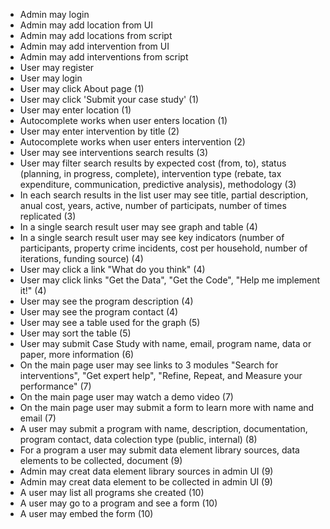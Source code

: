 - Admin may login
- Admin may add location from UI
- Admin may add locations from script
- Admin may add intervention from UI
- Admin may add interventions from script
- User may register
- User may login
- User may click About page (1)
- User may click 'Submit your case study' (1)
- User may enter location (1)
- Autocomplete works when user enters location (1)
- User may enter intervention by title (2)
- Autocomplete works when user enters intervention (2)
- User may see interventions search results (3)
- User may filter search results by expected cost (from, to), status (planning, in progress, complete), intervention type (rebate, tax expenditure, communication, predictive analysis), methodology (3)
- In each search results in the list user may see title, partial description, anual cost, years, active, number of participats, number of times replicated (3)
- In a single search result user may see graph and table (4)
- In a single search result user may see key indicators (number of participants, property crime incidents, cost per household, number of iterations, funding source) (4)
- User may click a link "What do you think" (4)
- User may click links "Get the Data", "Get the Code", "Help me implement it!" (4)
- User may see the program description (4)
- User may see the program contact (4)
- User may see a table used for the graph (5)
- User may sort the table (5)
- User may submit Case Study with name, email, program name, data or paper, more information (6)
- On the main page user may see links to 3 modules "Search for interventions", "Get expert help", "Refine, Repeat, and Measure your performance" (7)
- On the main page user may watch a demo video (7)
- On the main page user may submit a form to learn more with name and email (7)
- A user may submit a program with name, description, documentation, program contact, data colection type (public, internal) (8)
- For a program a user may submit data element library sources, data elements to be collected, document (9)
- Admin may creat data element library sources in admin UI (9)
- Admin may creat data element to be collected in admin UI (9)
- A user may list all programs she created (10)
- A user may go to a program and see a form (10)
- A user may embed the form (10)
